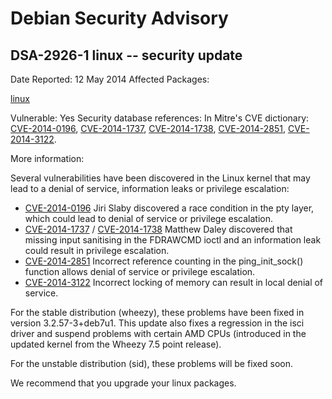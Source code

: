 
Debian Security Advisory
========================


DSA-2926-1 linux -- security update
-----------------------------------



Date Reported:
12 May 2014
Affected Packages:

[linux](https://packages.debian.org/src:linux)

Vulnerable:
Yes
Security database references:
In Mitre's CVE dictionary: [CVE-2014-0196](https://security-tracker.debian.org/tracker/CVE-2014-0196), [CVE-2014-1737](https://security-tracker.debian.org/tracker/CVE-2014-1737), [CVE-2014-1738](https://security-tracker.debian.org/tracker/CVE-2014-1738), [CVE-2014-2851](https://security-tracker.debian.org/tracker/CVE-2014-2851), [CVE-2014-3122](https://security-tracker.debian.org/tracker/CVE-2014-3122).  

More information:

Several vulnerabilities have been discovered in the Linux kernel that
may lead to a denial of service, information leaks or privilege
escalation:


* [CVE-2014-0196](https://security-tracker.debian.org/tracker/CVE-2014-0196)
Jiri Slaby discovered a race condition in the pty layer, which could
 lead to denial of service or privilege escalation.
* [CVE-2014-1737](https://security-tracker.debian.org/tracker/CVE-2014-1737) /
 [CVE-2014-1738](https://security-tracker.debian.org/tracker/CVE-2014-1738)
Matthew Daley discovered that missing input sanitising in the
 FDRAWCMD ioctl and an information leak could result in privilege
 escalation.
* [CVE-2014-2851](https://security-tracker.debian.org/tracker/CVE-2014-2851)
Incorrect reference counting in the ping\_init\_sock() function allows
 denial of service or privilege escalation.
* [CVE-2014-3122](https://security-tracker.debian.org/tracker/CVE-2014-3122)
Incorrect locking of memory can result in local denial of service.


For the stable distribution (wheezy), these problems have been fixed in
version 3.2.57-3+deb7u1. This update also fixes a regression in the isci
driver and suspend problems with certain AMD CPUs (introduced in the
updated kernel from the Wheezy 7.5 point release).


For the unstable distribution (sid), these problems will be fixed soon.


We recommend that you upgrade your linux packages.





